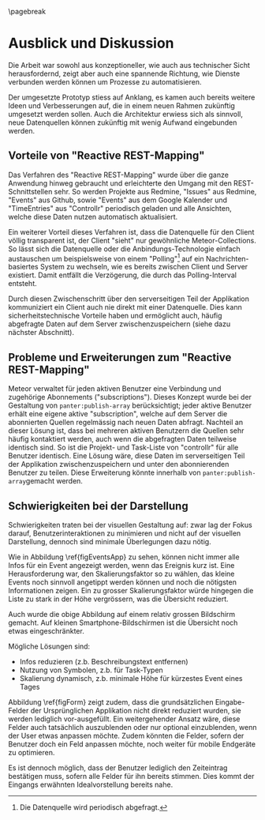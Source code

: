 
\pagebreak

# Ausblick und Diskussion

Die Arbeit war sowohl aus konzeptioneller, wie auch aus technischer Sicht herausfordernd, zeigt aber auch eine spannende Richtung, wie Dienste verbunden werden können um Prozesse zu automatisieren. 

Der umgesetzte Prototyp stiess auf Anklang, es kamen auch bereits weitere Ideen und Verbesserungen auf, die in einem neuen Rahmen zukünftig umgesetzt werden sollen. Auch die Architektur erwiess sich als sinnvoll, neue Datenquellen können zukünftig mit wenig Aufwand eingebunden werden. 


## Vorteile von "Reactive REST-Mapping"

Das Verfahren des "Reactive REST-Mapping" wurde über die ganze Anwendung hinweg gebraucht und erleichterte den Umgang mit den REST-Schnittstellen sehr. So werden Projekte aus Redmine, "Issues" aus Redmine, "Events" aus Github, sowie "Events" aus dem Google Kalender und "TimeEntries" aus "Controllr" periodisch geladen und alle Ansichten, welche diese Daten nutzen automatisch aktualisiert. 

Ein weiterer Vorteil dieses Verfahren ist, dass die Datenquelle für den Client völlig transparent ist, der Client "sieht" nur gewöhnliche Meteor-Collections. So lässt sich die Datenquelle oder die Anbindungs-Technologie einfach austauschen um beispielsweise von einem "Polling"[^fnPolling] auf ein Nachrichten-basiertes System zu wechseln, wie es bereits zwischen Client und Server existiert. Damit entfällt die Verzögerung, die durch das Polling-Interval entsteht.

Durch diesen Zwischenschritt über den serverseitigen Teil der Applikation kommuniziert ein Client auch nie direkt mit einer Datenquelle. Dies kann sicherheitstechnische Vorteile haben und ermöglicht auch, häufig abgefragte Daten auf dem Server zwischenzuspeichern (siehe dazu nächster Abschnitt).

[^fnPolling]: Die Datenquelle wird periodisch abgefragt.

## Probleme und Erweiterungen zum "Reactive REST-Mapping"

Meteor verwaltet für jeden aktiven Benutzer eine Verbindung und zugehörige Abonnements ("subscriptions"). Dieses Konzept wurde bei der Gestaltung von `panter:publish-array` berücksichtigt; jeder aktive Benutzer erhält eine eigene aktive "subscription", welche auf dem Server die abonnierten Quellen regelmässig nach neuen Daten abfragt. Nachteil an dieser Lösung ist, dass bei mehreren aktiven Benutzern die Quellen sehr häufig kontaktiert werden, auch wenn die abgefragten Daten teilweise identisch sind. So ist die Projekt- und Task-Liste von "controllr" für alle Benutzer identisch. Eine Lösung wäre, diese Daten im serverseitigen Teil der Applikation zwischenzuspeichern und unter den abonnierenden Benutzer zu teilen. Diese Erweiterung könnte innerhalb von `panter:publish-array`gemacht werden.


## Schwierigkeiten bei der Darstellung

Schwierigkeiten traten bei der visuellen Gestaltung auf: zwar lag der Fokus darauf, Benutzerinteraktionen zu minimieren und nicht auf der visuellen Darstellung, dennoch sind minimale Überlegungen dazu nötig. 

Wie in Abbildung \ref{figEventsApp} zu sehen, können nicht immer alle Infos für ein Event angezeigt werden, wenn das Ereignis kurz ist. Eine Herausforderung war, den Skalierungsfaktor so zu wählen, das kleine Events noch sinnvoll angetippt werden können und noch die nötigsten Informationen zeigen. Ein zu grosser Skalierungsfaktor würde hingegen die Liste zu stark in der Höhe vergrössern, was die Übersicht reduziert.

Auch wurde die obige Abbildung auf einem relativ grossen Bildschirm gemacht. Auf kleinen Smartphone-Bildschirmen ist die Übersicht noch etwas eingeschränkter.

Mögliche Lösungen sind:

- Infos reduzieren (z.b. Beschreibungstext entfernen)
- Nutzung von Symbolen, z.b. für Task-Typen
- Skalierung dynamisch, z.b. minimale Höhe für kürzestes Event eines Tages

Abbildung \ref{figForm} zeigt zudem, dass die grundsätzlichen Eingabe-Felder der Ursprünglichen Applikation nicht direkt reduziert wurden, sie werden lediglich vor-ausgefüllt. Ein weitergehender Ansatz wäre, diese Felder auch tatsächlich auszublenden oder nur optional einzublenden, wenn der User etwas anpassen möchte. Zudem könnten die Felder, sofern der Benutzer doch ein Feld anpassen möchte, noch weiter für mobile Endgeräte zu optimieren.

Es ist dennoch möglich, dass der Benutzer lediglich den Zeiteintrag bestätigen muss, sofern alle Felder für ihn bereits stimmen. Dies kommt der Eingangs erwähnten Idealvorstellung bereits nahe.


